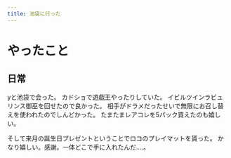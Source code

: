 ```yaml
---
title: 池袋に行った
---
```


# やったこと

## 日常

yと池袋で会った。
カドショで遊戯王やったりしていた。
イビルツインラビュリンス御巫を回せたので良かった。
相手がドラメだったせいで無限にお召し替えを使われたのでしんどかった。
たまたまレアコレを5パック買えたのも嬉しい。

そして来月の誕生日プレゼントということでロコのプレイマットを貰った。
かなり嬉しい。感謝。一体どこで手に入れたんだ‥‥。
